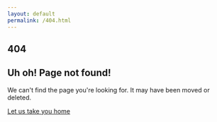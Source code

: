 ```yaml
---
layout: default
permalink: /404.html
---
```


<section class="text-right">

# 404

## Uh oh! Page not found!

We can't find the page you're looking for. It may have been moved or deleted.

[Let us take you home](/)
</section>